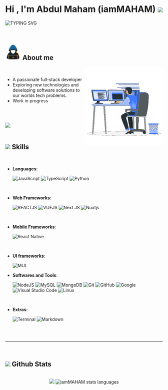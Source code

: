 <h1 align="center"><b>Hi , I'm Abdul Maham (iamMAHAM) </b><img src="https://media.giphy.com/media/hvRJCLFzcasrR4ia7z/giphy.gif" width="35"></h1>

![TYPING SVG](https://readme-typing-svg.herokuapp.com?font=Fira+Code&pause=1000&color=777ffe&center=true&vCenter=true&width=435&lines=As-sal%C4%81mu+alaykum;Welcome+to+my+github+;full-stack+web+and+mobile+developper;Active+learner+%2F+researcher)

<br>

## <picture><img src = "./assets/about_me.gif" width = 50px></picture> **About me**

<picture> <img align="right" src="./assets/Right_Side.gif" width = 250px></picture>

<br>

- A passionate full-stack developer
- Exploring new technologies and developing software solutions to our worlds tech problems.
- Work in progress

<br><br>

<img src="https://user-images.githubusercontent.com/73097560/115834477-dbab4500-a447-11eb-908a-139a6edaec5c.gif"><br><br>

## <img src="https://media2.giphy.com/media/QssGEmpkyEOhBCb7e1/giphy.gif?cid=ecf05e47a0n3gi1bfqntqmob8g9aid1oyj2wr3ds3mg700bl&rid=giphy.gif" width ="25"><b> Skills</b>

<br>

<p align="center">

- **Languages**:
  <br />

  ![JavaScript](https://img.shields.io/badge/javascript-%23323330.svg?style=for-the-badge&logo=javascript&logoColor=%23F7DF1E)
  ![TypeScript](https://img.shields.io/badge/typescript-%23007ACC.svg?style=for-the-badge&logo=typescript&logoColor=white)
  ![Python](https://img.shields.io/badge/Python-14354C?style=for-the-badge&logo=python&logoColor=white)

<br>   
    
- **Web Frameworks**:

    ![REACTJS](https://img.shields.io/badge/React-20232A?style=for-the-badge&logo=react&logoColor=61DAFB)
    ![VUEJS](https://img.shields.io/badge/Vue.js-35495E?style=for-the-badge&logo=vue.js&logoColor=4FC08D)
    ![Next JS](https://img.shields.io/badge/Next-black?style=for-the-badge&logo=next.js&logoColor=white)
    ![Nuxtjs](https://img.shields.io/badge/Nuxt-002E3B?style=for-the-badge&logo=nuxtdotjs&logoColor=#00DC82)

<br>

- **Mobile Frameworks**:

  ![React Native](https://img.shields.io/badge/react_native-%2320232a.svg?style=for-the-badge&logo=react&logoColor=%2361DAFB)
  <!-- ![Expo](https://img.shields.io/badge/expo-1C1E24?style=for-the-badge&logo=expo&logoColor=#D04A37) -->

  <br>

- **UI frameworks**:

  ![MUI](https://img.shields.io/badge/MUI-%230081CB.svg?style=for-the-badge&logo=mui&logoColor=white)

- **Softwares and Tools**:

  ![NodeJS](https://img.shields.io/badge/node.js-6DA55F?style=for-the-badge&logo=node.js&logoColor=white)
  ![MySQL](https://img.shields.io/badge/mysql-%2300f.svg?style=for-the-badge&logo=mysql&logoColor=white)
  ![MongoDB](https://img.shields.io/badge/MongoDB-%234ea94b.svg?style=for-the-badge&logo=mongodb&logoColor=white)
  ![Git](https://img.shields.io/badge/git-%23F05033.svg?style=for-the-badge&logo=git&logoColor=white)
  ![GitHub](https://img.shields.io/badge/github-%23121011.svg?style=for-the-badge&logo=github&logoColor=white)
  ![Google](https://img.shields.io/badge/google-%234285F4.svg?style=for-the-badge&logo=google&logoColor=white)
  ![Visual Studio Code](https://img.shields.io/badge/Visual%20Studio%20Code-0078d7.svg?style=for-the-badge&logo=visual-studio-code&logoColor=white)
  ![Linux](https://img.shields.io/badge/Linux-FCC624?style=for-the-badge&logo=linux&logoColor=black)

<br>

- **Extras**:

  ![Terminal](https://img.shields.io/badge/Terminal-%23054020?style=for-the-badge&logo=gnu-bash&logoColor=white)
  ![Markdown](https://img.shields.io/badge/markdown-%23000000.svg?style=for-the-badge&logo=markdown&logoColor=white)

</p>

<br>
<br>

---

<br>

## <img src="https://media.giphy.com/media/iY8CRBdQXODJSCERIr/giphy.gif" width="35"><b> Github Stats </b>

<br>

<div align="center" >

  <img src="https://github-readme-stats.vercel.app/api?username=iamMAHAM&include_all_commits=true&count_private=true&show_icons=true&line_height=20&title_color=7A7ADB&icon_color=2234AE&text_color=D3D3D3&bg_color=0,000000,130F40" width="400"/>

<img src="https://github-readme-stats.vercel.app/api/top-langs?username=iamMAHAM&show_icons=true&locale=en&exclude_repo=nan.ci,naniens,e-store,pyshop&langs_count=8&layout=compact&line_height=20&title_color=7A7ADB&icon_color=2234AE&text_color=D3D3D3&bg_color=0,000000,130F40" width="350"  alt="iamMAHAM stats languages"/>

</div>

<!---
iamMAHAM/iamMAHAM is a ✨ special ✨ repository because its `README.md` (this file) appears on your GitHub profile.
You can click the Preview link to take a look at your changes.
--->
